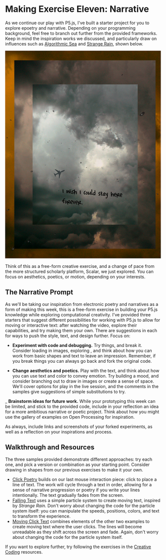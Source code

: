 # Making Exercise Eleven: Narrative

As we continue our play with P5.js, I've built a starter project for you to explore epoetry and narrative. Depending on your programming background, feel free to branch out further from the provided frameworks. Keep in mind the inspiration works we discussed, and particularly draw on influences such as [Algorithmic Sea](https://the-color-of-water.github.io/AlgorithmicSea-ObservableArti) and [Strange Rain](https://erikloyer.com/index.php/projects/detail/strange_rain), shown below.

![Strange Rain](../img/rain.png)

Think of this as a free-form creative exercise, and a change of pace from the more structured scholarly platform, Scalar, we just explored. You can focus on aesthetics, poetics, or motion, depending on your interests.

## The Narrative Prompt

As we'll be taking our inspiration from electronic poetry and narratives as a form of making this week, this is a free-form exercise in building your P5.js knowledge while exploring computational creativity. I've provided three starters that suggest different possibilities for working with P5.js to allow for moving or interactive text: after watching the video, explore their capabilities, and try making them your own. There are suggestions in each for ways to push the style, text, and design further. Focus on:

- **Experiment with code and debugging.** Try things, and break it. Consider loading in images, exploring , and think about how you can work from basic shapes and text to leave an impression. Remember, if you break things you can always go back and fork the original code.
  
- **Change aesthetics and poetics.** Play with the text, and think about how you can use text and color to convey emotion. Try building a mood, and consider branching out to draw in images or create a sense of space. We'll cover options for play in the live session, and the comments in the samples give suggestions of simple substitutions to try.

_ **Brainstorm ideas for future work.** While your prototyping this week can be limited, and stick to the provided code, include in your reflection an idea for a more ambitious narrative or poetic project. Think about how you might use the gallery of examples on Open Processing for inspiration.

As always, include links and screenshots of your forked experiments, as well as a reflection on your inspirations and process.

## Walkthrough and Resources

The three samples provided demonstrate different approaches: try each one, and pick a version or combination as your starting point. Consider drawing in shapes from our previous exercises to make it your own.

- [Click Poetry](https://openprocessing.org/sketch/1325975) builds on our last mouse interaction piece: click to place a line of text. The work will cycle through a text in order, allowing for a sense of narrative progression or poetry if you write your lines intentionally. The text gradually fades from the screen.
- [Falling Text](https://openprocessing.org/sketch/1325914) uses a simple particle system to create moving text, inspired by *Strange Rain.* Don't worry about changing the code for the particle system itself: you can manipulate the speeds, positions, colors, and text to transform the experience.
- [Moving Click Text](https://openprocessing.org/sketch/1325979) combines elements of the other two examples to create moving text where the user clicks. The lines will become unreadable as they shift across the screen and fade. Again, don't worry about changing the code for the particle system itself.

If you want to explore further, try following the exercises in the [Creative Coding](https://creative-coding.decontextualize.com/) resources.